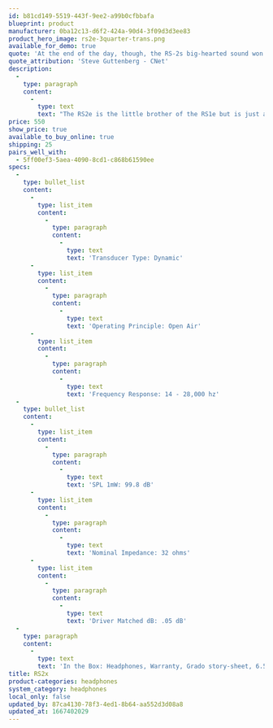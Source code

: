 ```yaml
---
id: b81cd149-5519-443f-9ee2-a99b0cfbbafa
blueprint: product
manufacturer: 0ba12c13-d6f2-424a-90d4-3f09d3d3ee83
product_hero_image: rs2e-3quarter-trans.png
available_for_demo: true
quote: 'At the end of the day, though, the RS-2s big-hearted sound won us over. Its more vivid than that of other high-quality headphones, bass is reach-and touch-realistic, midrange is clear and true, and treble livelier than any other headphone we''ve ever tried'
quote_attribution: 'Steve Guttenberg - CNet'
description:
  -
    type: paragraph
    content:
      -
        type: text
        text: "The RS2e is the little brother of the RS1e but is just as aesthetically pleasing, now utilizing\_our proprietary curing process that gives a new, lighter look. The RS2e has a\_44mm driver and uses The e Series\_8 conductor cable design. The hand-crafted mahogany utilizes new\_advanced damping treatments that help control and dissipate resonances.The RS2e still maintains an overall sound that is pure Grado, with warm harmonic colors, rich full bodied vocals, excellent dynamics, and an ultra-smooth top end. These truly are an audiophile's dream"
price: 550
show_price: true
available_to_buy_online: true
shipping: 25
pairs_well_with:
  - 5ff00ef3-5aea-4090-8cd1-c868b61590ee
specs:
  -
    type: bullet_list
    content:
      -
        type: list_item
        content:
          -
            type: paragraph
            content:
              -
                type: text
                text: 'Transducer Type: Dynamic'
      -
        type: list_item
        content:
          -
            type: paragraph
            content:
              -
                type: text
                text: 'Operating Principle: Open Air'
      -
        type: list_item
        content:
          -
            type: paragraph
            content:
              -
                type: text
                text: 'Frequency Response: 14 - 28,000 hz'
  -
    type: bullet_list
    content:
      -
        type: list_item
        content:
          -
            type: paragraph
            content:
              -
                type: text
                text: 'SPL 1mW: 99.8 dB'
      -
        type: list_item
        content:
          -
            type: paragraph
            content:
              -
                type: text
                text: 'Nominal Impedance: 32 ohms'
      -
        type: list_item
        content:
          -
            type: paragraph
            content:
              -
                type: text
                text: 'Driver Matched dB: .05 dB'
  -
    type: paragraph
    content:
      -
        type: text
        text: 'In the Box: Headphones, Warranty, Grado story-sheet, 6.5mm Golden Adapter'
title: RS2x
product-categories: headphones
system_category: headphones
local_only: false
updated_by: 87ca4130-78f3-4ed1-8b64-aa552d3d08a8
updated_at: 1667402029
---
```

